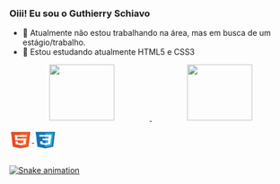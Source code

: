 ### Oiii! Eu sou o Guthierry Schiavo

- 🔭 Atualmente não estou trabalhando na área, mas em busca de um estágio/trabalho.
- 🌱 Estou estudando atualmente HTML5 e CSS3

<div align="center">
  <a href="https://github.com/guthierryschiavo">
  <img height="100em" width="48%" src="https://github-readme-stats.vercel.app/api?username=guthierryschiavo&show_icons=true&theme=algolia&include_all_commits=true&count_private=true"/>
  <img height="100em" width="48%" src="https://github-readme-stats.vercel.app/api/top-langs/?username=guthierryschiavo&layout=compact&langs_count=7&theme=algolia"/>
</div>

<div style="display: inline_block"><br>
  <!--<img align="center" alt="Rafa-Js" height="30" width="40" src="https://raw.githubusercontent.com/devicons/devicon/master/icons/javascript/javascript-plain.svg">
  <img align="center" alt="Rafa-Ts" height="30" width="40" src="https://raw.githubusercontent.com/devicons/devicon/master/icons/typescript/typescript-plain.svg">
  <img align="center" alt="Rafa-React" height="30" width="40" src="https://raw.githubusercontent.com/devicons/devicon/master/icons/react/react-original.svg"> -->
  <img align="center" alt="Gut-HTML" height="30" width="40" src="https://raw.githubusercontent.com/devicons/devicon/master/icons/html5/html5-original.svg">
  <img align="center" alt="Gut-CSS" height="30" width="40" src="https://raw.githubusercontent.com/devicons/devicon/master/icons/css3/css3-original.svg">
  <!--<img align="center" alt="Rafa-Python" height="30" width="40" src="https://raw.githubusercontent.com/devicons/devicon/master/icons/python/python-original.svg">
  <img align="center" alt="Rafa-Csharp" height="30" width="40" src="https://raw.githubusercontent.com/devicons/devicon/master/icons/csharp/csharp-original.svg">
  <img align="right" alt="Rafa-pic" height="150" style="border-radius:50px;" src="https://media.discordapp.net/attachments/639956127056134178/890373478988013628/Publicacoes_Instagram_1_1.png?width=676&height=676"> -->
  </div>

  ##
   
  ![Snake animation](https://github.com/guthierryschiavo/guthierryschiavo/blob/output/github-contribution-grid-snake.svg)

  
